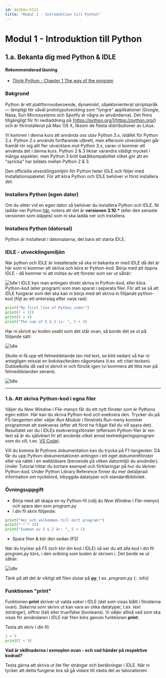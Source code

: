 ```yaml
---
id: da354a-ht22
title: "Modul 1 - Introduktion till Python"
---
```


# Modul 1 - Introduktion till Python

## 1.a. Bekanta dig med Python & IDLE

#### Rekommenderad läsning

- [Think Python - Chapter 1 The way of the program](http://greenteapress.com/thinkpython2/html/thinkpython2002.html)

### Bakgrund

Python är ett plattformsoberoende, dynamiskt, objektorienterat skriptspråk — lämpligt för såväl prototyputveckling som "tyngre" applikationer (Google, Nasa, Sun Microsystems och Spotify är några av användarna). Det finns tillgängligt för fri nedladdning på [https://python.org/](https://python.org/) och är förinstallerat på Mac OS X, liksom de flesta distributioner av Linux.

Vi kommer i denna kurs att använda oss utav Python 3.x, istället för Python 2.x. Python 2.x används fortfarande utbrett, men eftersom utvecklingen går framåt rör sig allt fler utvecklare mot Python 3.x, varav vi kommer att använda det i denna kurs. Python 2 &amp; 3 liknar varandra väldigt mycket i många aspekter, men Python 3 bröt bakåtkompabilitet vilket gör att en "spricka" har bildats mellan Python 2 &amp; 3.

Den officiella utvecklingsmiljön för Python heter IDLE och följer med installationspaketet. För att köra Python och IDLE behöver vi först installera det.

### Installera Python (egen dator)

Om du sitter vid en egen dator så behöver du installera Python och IDLE. Ni laddar ner Python [här](https://www.python.org), notera att det är <b>versionen 3.10.*</b> (eller den senaste versionen som släppts) som ni ska ladda ner och installera.

### Installera Python (datorsal)

Python är installerat i datorsalarna, det bara att starta IDLE.

### IDLE - utvecklingsmiljön

När python och IDLE är installerade så ska ni bekanta er med IDLE då det är här som ni kommer att skriva och köra er Python-kod. Börja med att öppna IDLE - då kommer ni att mötas av ett fönster som ser ut såhär:

![Idle](../images/idle.png)
I IDLE kan man antingen direkt skriva in Python-kod, eller köra Python-kod (eller program) som man sparat i separata filer. För att se så att IDLE fungerar som det ska kan ni börja med att skriva in följande python-kod (föjt av ett enterslag efter varje rad):

```python
print("My first line of Python code!")
print(7 + 12)
print(5 > 4)
print("The sum of 5 & 2 is: ", 5 + 2)
```

Har ni skrivit av koden <i>exakt</i> som det står ovan, så borde det se ut på följande sätt:

![Idle](../images/idle2.png)

Skulle ni få upp ett felmeddelande (en röd text, se bild nedan) så har ni antagligen missat en bokstav/tecken någonstans (t.ex. ett citat-tecken). Dubbelkolla då vad ni skrivit in och försök igen (vi kommera att titta mer på felmeddelanden senare).

![Idle](../images/idle3.png)

---

### 1.b. Att skriva Python-kod i egna filer

Väljer du *New Window* i *File*-menyn får du ett nytt fönster som är Pythons egen editor. Här kan du skriva Python-kod och exekvera den. Trycker du på F5-tangenten eller väljer *Run Module* i fönstrets *Run*-meny kommer programmet att exekveras (efter att först ha frågat ifall du vill spara det). Resultatet ser du i IDLEs exekveringsfönster (eftersom Python-filer är ren text så är du självklart fri att använda vilket annat textredigeringsprogram som du vill, t.ex. [VS Code](https://code.visualstudio.com/)).

Vill du komma åt Pythons dokumentation kan du trycka på F1-tangenten. Då får du upp Python-dokumentationen antingen i ett eget dokumentfönster eller via nätet i en webbläsare (beroende på vilken datormiljö du använder). Under Tutorial hittar du kortare exempel och förklaringar på hur du skriver Python-kod. Under Python Library Reference finner du mer detaljerad information om nyckelord, inbyggda datatyper och standardbibliotek.

### Övningsuppgift

* Börja med att skapa en ny Python-fil (välj du *New Window* i *File*-menyn) och spara den som *program.py*
* I din fil skriv följande:
```python
print("Hej och välkommen till mitt program!")
print("-" * 25)
print("Summan av 5 & 2 är: ", 5 + 2)
```
* Spara filen & kör den sedan (F5)

När du trycker på F5 (och kör din kod i IDLE) så ser du att alla kod i din fil *program.py* körs, i den ordning som koden är skriven i. Det borde se ut såhär:

![idle](../images/idle4.png)

Tänk på att det är viktigt att filen slutar på **py**, t.ex. *program.py*
{: .info}


### Funktionen "print"

Funktionen **print** skriver ut valda *saker* i IDLE (det som visas blått i fönsterna ovan). *Sakerna* som skrivs ut kan vara av olika datatyper, t.ex. text (strängar), siffror (tal) eller true/false (booleans). Vi väljer alltså vad som ska visas för användaren i IDLE när filen körs genom funktionen **print**.

Testa att skriv i din fil:

```python
2 + 5
print(2 + 5)
```

**Vad är skillnaderna i exmeplen ovan - och vad händer på respektive kodrad?**

Testa gärna att skriva ut lite fler strängar och beräkningar i IDLE. När ni tycker att detta fungerar bra så gå vidare till nästa del av laborationen.
